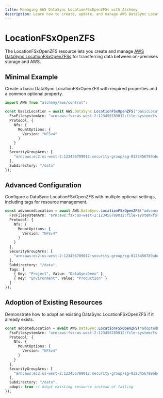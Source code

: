 ```yaml
---
title: Managing AWS DataSync LocationFSxOpenZFSs with Alchemy
description: Learn how to create, update, and manage AWS DataSync LocationFSxOpenZFSs using Alchemy Cloud Control.
---
```


# LocationFSxOpenZFS

The LocationFSxOpenZFS resource lets you create and manage [AWS DataSync LocationFSxOpenZFSs](https://docs.aws.amazon.com/datasync/latest/userguide/) for transferring data between on-premises storage and AWS.

## Minimal Example

Create a basic DataSync LocationFSxOpenZFS with required properties and a common optional property.

```ts
import AWS from "alchemy/aws/control";

const basicLocation = await AWS.DataSync.LocationFSxOpenZFS("basicLocation", {
  FsxFilesystemArn: "arn:aws:fsx:us-west-2:123456789012:file-system/fs-01234567",
  Protocol: {
    Nfs: {
      MountOptions: {
        Version: "NFSv4"
      }
    }
  },
  SecurityGroupArns: [
    "arn:aws:ec2:us-west-2:123456789012:security-group/sg-0123456789abcdef0"
  ],
  Subdirectory: "/data"
});
```

## Advanced Configuration

Configure a DataSync LocationFSxOpenZFS with multiple optional settings, including tags for resource management.

```ts
const advancedLocation = await AWS.DataSync.LocationFSxOpenZFS("advancedLocation", {
  FsxFilesystemArn: "arn:aws:fsx:us-west-2:123456789012:file-system/fs-01234567",
  Protocol: {
    Nfs: {
      MountOptions: {
        Version: "NFSv4"
      }
    }
  },
  SecurityGroupArns: [
    "arn:aws:ec2:us-west-2:123456789012:security-group/sg-0123456789abcdef0"
  ],
  Subdirectory: "/data",
  Tags: [
    { Key: "Project", Value: "DataSyncDemo" },
    { Key: "Environment", Value: "Production" }
  ]
});
```

## Adoption of Existing Resources

Demonstrate how to adopt an existing DataSync LocationFSxOpenZFS if it already exists.

```ts
const adoptedLocation = await AWS.DataSync.LocationFSxOpenZFS("adoptedLocation", {
  FsxFilesystemArn: "arn:aws:fsx:us-west-2:123456789012:file-system/fs-01234567",
  Protocol: {
    Nfs: {
      MountOptions: {
        Version: "NFSv4"
      }
    }
  },
  SecurityGroupArns: [
    "arn:aws:ec2:us-west-2:123456789012:security-group/sg-0123456789abcdef0"
  ],
  Subdirectory: "/data",
  adopt: true // Adopt existing resource instead of failing
});
```